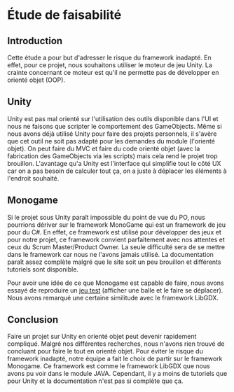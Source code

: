 # Étude de faisabilité

## Introduction

Cette étude a pour but d'adresser le risque du framework inadapté. En effet, pour ce projet, nous souhaitons utiliser le moteur de jeu Unity. La crainte concernant ce moteur est qu'il ne permette pas de développer en orienté objet (OOP). 

## Unity

Unity est pas mal orienté sur l'utilisation des outils disponible dans l'UI et nous ne faisons que scripter le comportement des GameObjects. Même si nous avons déjà utilisé Unity pour faire des projets personnels, il s'avère que cet outil ne soit pas adapté pour les demandes du module (l'orienté objet). On peut faire du MVC et faire du code orienté objet (avec la fabrication des GameObjects via les scripts) mais cela rend le projet trop brouillon. L'avantage qu'a Unity est l'interface qui simplifie tout le côté UX car on a pas besoin de calculer tout ça, on a juste à déplacer les éléments à l'endroit souhaité. 

## Monogame

Si le projet sous Unity paraît impossible du point de vue du PO, nous pourrions dériver sur le framework MonoGame qui est un framework de jeu pour du C#. En effet, ce framework est utilisé pour développer des jeux et pour notre projet, ce framework convient parfaitement avec nos attentes et ceux du Scrum Master/Product Owner. La seule difficulté sera de se mettre dans le framework car nous ne l'avons jamais utilisé. La documentation paraît assez complète malgré que le site soit un peu brouillon et différents tutoriels sont disponible.

Pour avoir une idée de ce que Monogame est capable de faire, nous avons essayé de reproduire un [jeu test](https://docs.monogame.net/articles/getting_started/2_creating_a_new_project_vs.html) (afficher une balle et le faire se déplacer). Nous avons remarqué une certaine similitude avec le framework LibGDX.

## Conclusion

Faire un projet sur Unity en orienté objet peut devenir rapidement compliqué. Malgré nos différentes recherches, nous n'avons rien trouvé de concluant pour faire le tout en orienté objet. Pour éviter le risque du framework inadapté, notre équipe a fait le choix de partir sur le framework Monogame. Ce framework est comme le framework LibGDX que nous avons pu voir dans le module JAVA. Cependant, il y a moins de tutoriels que pour Unity et la documentation n'est pas si complète que ça.

